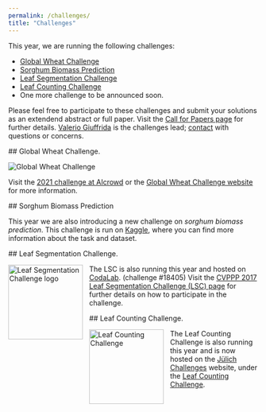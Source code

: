 ```yaml
---
permalink: /challenges/
title: "Challenges"
---
```



This year, we are running the following challenges:

- [Global Wheat Challenge](#wheat)
- [Sorghum Biomass Prediction](#sorghum)
- [Leaf Segmentation Challenge](#segmentation)
- [Leaf Counting Challenge](#counting)
- One more challenge to be announced soon.

Please feel free to participate to these challenges and submit your solutions as an extendend abstract or full paper. Visit the [Call for Papers page](/submissions) for further details.   [Valerio Giuffrida](http://www.valeriogiuffrida.academy) is the challenges lead; [contact](mailto:V.Giuffrida@napier.ac.uk) with questions or concerns.

<div id = "wheat"></div>
## Global Wheat Challenge.

![Global Wheat Challenge](https://www.cs.usask.ca/faculty/stavness/files/gwc.png "Global wheat challenge logo")

Visit the [2021 challenge at AIcrowd](https://www.aicrowd.com/challenges/global-wheat-challenge-2021) or the [Global Wheat Challenge website](http://www.global-wheat.com "Global Wheat Challenge website") for more information.

<div id = "sorghum"></div>
## Sorghum Biomass Prediction

This year we are also introducing a new challenge on *sorghum biomass prediction*. This challenge is run on [Kaggle](https://www.kaggle.com/c/sorghum-biomass-prediction/), where you can find more information about the task and dataset.

<div id = "segmentation"></div>
## Leaf Segmentation Challenge.


<img src="https://minioec-proxy.lri.fr/prod-public/logos/18405/4163e/logo.png" alt="Leaf Segmentation Challenge logo" align = "left" style="width:150px; padding: 0px 10px 10px 0px"/> The LSC is also running this year and hosted on [CodaLab](https://competitions.codalab.org/competitions/18405). (challenge #18405) Visit the [CVPPP 2017 Leaf Segmentation Challenge (LSC) page](https://www.plant-phenotyping.org/CVPPP2017-challenge " CVPPP 2017 LSC challenge page") for further details on how to participate in the challenge. 


<div id = "counting"></div>
## Leaf Counting Challenge.

<!--![Leaf Counting Challenge](https://panoptes-uploads.zooniverse.org/production/project_attached_image/28ae4bd9-fb7e-4314-a6a0-01026dfd61ed.gif "Leaf Counting Challenge")-->

<img src="https://panoptes-uploads.zooniverse.org/production/project_attached_image/28ae4bd9-fb7e-4314-a6a0-01026dfd61ed.gif" alt="Leaf Counting Challenge" align = "left" style="width:150px; padding: 0px 10px 10px 0px"/> The Leaf Counting Challenge is also running this year and is now hosted on the [Jülich Challenges](https://data-challenges.fz-juelich.de/) website, under the [Leaf Counting Challenge](https://data-challenges.fz-juelich.de/web/challenges/challenge-page/85/overview).



